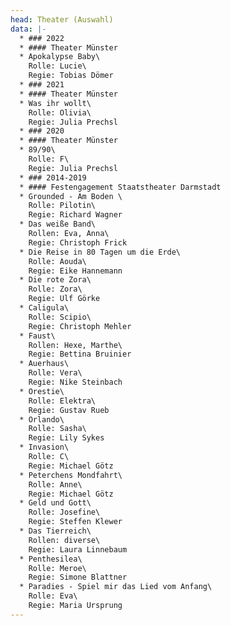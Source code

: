 ```yaml
---
head: Theater (Auswahl)
data: |-
  * ### 2022
  * #### Theater Münster
  * Apokalypse Baby\
    Rolle: Lucie\
    Regie: Tobias Dömer
  * ### 2021
  * #### Theater Münster
  * Was ihr wollt\
    Rolle: Olivia\
    Regie: Julia Prechsl
  * ### 2020
  * #### Theater Münster
  * 89/90\
    Rolle: F\
    Regie: Julia Prechsl
  * ### 2014-2019
  * #### Festengagement Staatstheater Darmstadt
  * Grounded - Am Boden \
    Rolle: Pilotin\
    Regie: Richard Wagner
  * Das weiße Band\
    Rollen: Eva, Anna\
    Regie: Christoph Frick
  * Die Reise in 80 Tagen um die Erde\
    Rolle: Aouda\
    Regie: Eike Hannemann
  * Die rote Zora\
    Rolle: Zora\
    Regie: Ulf Görke
  * Caligula\
    Rolle: Scipio\
    Regie: Christoph Mehler
  * Faust\
    Rollen: Hexe, Marthe\
    Regie: Bettina Bruinier
  * Auerhaus\
    Rolle: Vera\
    Regie: Nike Steinbach
  * Orestie\
    Rolle: Elektra\
    Regie: Gustav Rueb
  * Orlando\
    Rolle: Sasha\
    Regie: Lily Sykes
  * Invasion\
    Rolle: C\
    Regie: Michael Götz
  * Peterchens Mondfahrt\
    Rolle: Anne\
    Regie: Michael Götz
  * Geld und Gott\
    Rolle: Josefine\
    Regie: Steffen Klewer
  * Das Tierreich\
    Rollen: diverse\
    Regie: Laura Linnebaum
  * Penthesilea\
    Rolle: Meroe\
    Regie: Simone Blattner
  * Paradies - Spiel mir das Lied vom Anfang\
    Rolle: Eva\
    Regie: Maria Ursprung
---
```

